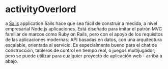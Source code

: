 # activityOverlord

a [Sails](http://sailsjs.org) application
Sails hace que sea fácil de construir a medida, a nivel empresarial Node.js aplicaciones. Está diseñado para imitar el patrón MVC familiar de marcos como Ruby on Rails, pero con el apoyo de los requisitos de las aplicaciones modernas: API basadas en datos, con una arquitectura escalable, orientada al servicio. Es especialmente bueno para el chat de construcción, tableros de control en tiempo real, o juegos multijugador; pero se puede utilizar para cualquier proyecto de aplicación web - arriba a abajo.
